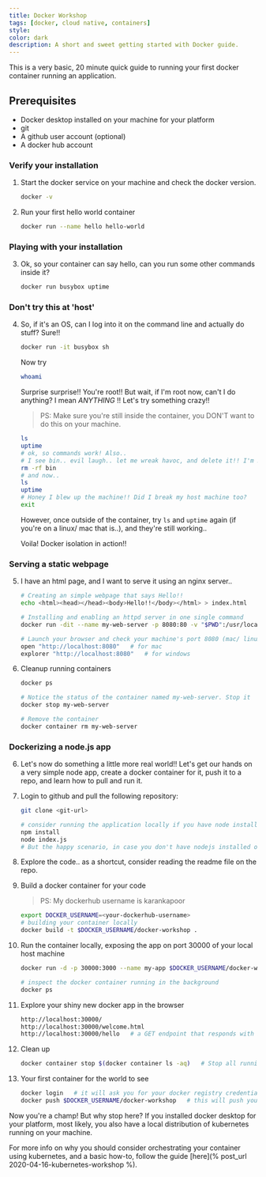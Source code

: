 ```yaml
---
title: Docker Workshop
tags: [docker, cloud native, containers]
style: 
color: dark
description: A short and sweet getting started with Docker guide.
---
```


This is a very basic, 20 minute quick guide to running your first docker container running an application. 

## Prerequisites
- Docker desktop installed on your machine for your platform
- git
- A github user account (optional)
- A docker hub account

### Verify your installation

1. Start the docker service on your machine and check the docker version.

    ```bash
    docker -v
    ```

2. Run your first hello world container

    ```bash
    docker run --name hello hello-world
    ```

### Playing with your installation

3. Ok, so your container can say hello, can you run some other commands inside it?

    ```bash
    docker run busybox uptime
    ```

### Don't try this at 'host'

4. So, if it's an OS, can I log into it on the command line and actually do stuff? Sure!!

    ```bash
    docker run -it busybox sh
    ```

    Now try 

    ```bash
    whoami
    ```

    Surprise surprise!! You're root!! But wait, if I'm root now, can't I do anything? I mean *ANYTHING* !! Let's try something crazy!! 

    > PS: Make sure you're still inside the container, you DON'T want to do this on your machine.



    ```bash
    ls 
    uptime
    # ok, so commands work! Also..
    # I see bin.. evil laugh.. let me wreak havoc, and delete it!! I'm ROOT!!
    rm -rf bin
    # and now..
    ls
    uptime
    # Honey I blew up the machine!! Did I break my host machine too?
    exit
    ```

    However, once outside of the container, try `ls` and `uptime` again (if you're on a linux/ mac that is..), and they're still working..

    Voila! Docker isolation in action!!

### Serving a static webpage

5. I have an html page, and I want to serve it using an nginx server..

    ```bash
    # Creating an simple webpage that says Hello!!
    echo <html><head></head><body>Hello!!</body></html> > index.html

    # Installing and enabling an httpd server in one single command
    docker run -dit --name my-web-server -p 8080:80 -v "$PWD":/usr/local/apache2/htdocs/ httpd:2.4

    # Launch your browser and check your machine's port 8080 (mac/ linux)
    open "http://localhost:8080"   # for mac
    explorer "http://localhost:8080"   # for windows

    ```

6. Cleanup running containers

    ```bash
    docker ps 

    # Notice the status of the container named my-web-server. Stop it
    docker stop my-web-server

    # Remove the container
    docker container rm my-web-server
    ```

### Dockerizing a node.js app

6. Let's now do something a little more real world!! Let's get our hands on a very simple node app, create a docker container for it, push it to a repo, and learn how to pull and run it. 

7. Login to github and pull the following repository:

    ```bash
    git clone <git-url>

    # consider running the application locally if you have node installed on your machine
    npm install
    node index.js
    # But the happy scenario, in case you don't have nodejs installed on your machine, docker to the rescue
    ```

8. Explore the code.. as a shortcut, consider reading the readme file on the repo.

9. Build a docker container for your code

    > PS: My dockerhub username is karankapoor

    ```bash
    export DOCKER_USERNAME=<your-dockerhub-username>
    # building your container locally
    docker build -t $DOCKER_USERNAME/docker-workshop .
    ```

10. Run the container locally, exposing the app on port 30000 of your local host machine

    ```bash
    docker run -d -p 30000:3000 --name my-app $DOCKER_USERNAME/docker-workshop:latest

    # inspect the docker container running in the background
    docker ps
    ```

11. Explore your shiny new docker app in the browser

    ```bash
    http://localhost:30000/
    http://localhost:30000/welcome.html
    http://localhost:30000/hello   # a GET endpoint that responds with a hello in plaintext

    ```

12. Clean up

    ```bash
    docker container stop $(docker container ls -aq)   # Stop all running containers
    ```

13. Your first container for the world to see

    ```bash
    docker login   # it will ask you for your docker registry credentials. Since we're using dockerhub, no need to provide a registry URL
    docker push $DOCKER_USERNAME/docker-workshop   # this will push your docker container to docker hub, kind of like a github for docker containers.
    ```

Now you're a champ! But why stop here? If you installed docker desktop for your platform, most likely, you also have a local distribution of kubernetes running on your machine.

For more info on why you should consider orchestrating your container using kubernetes, and a basic how-to, follow the guide [here](% post_url 2020-04-16-kubernetes-workshop %).